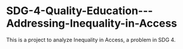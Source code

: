 # SDG-4-Quality-Education---Addressing-Inequality-in-Access
This is a project to analyze Inequality in Access, a problem in SDG 4.
